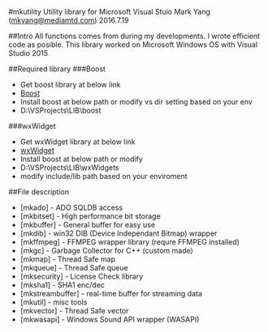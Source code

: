 #mkutility 
Utility library for Microsoft Visual Stuio
Mark Yang  (mkyang@mediamtd.com)
2016.7.19

##Intro
All functions comes from during my developments.
I wrote efficient code as posible.
This library worked on Microsoft Windows OS with Visual Studio 2015

##Required library
###Boost
- Get boost library at below link 
- [Boost](https://github.com/boostorg/boost)
- Install boost at below path or modify vs dir setting based on your env
- D:\VSProjects\LIB\boost

###wxWidget
- Get wxWidget library at below link
- [wxWidget](https://github.com/wxWidgets/wxWidgets)
- Install boost at below path or modify
- D:\VSProjects\LIB\wxWidgets
- modify include/lib path based on your enviroment


##File description


* [mkado] - ADO SQLDB access
* [mkbitset] - High performance bit storage 
* [mkbuffer] - General buffer for easy use
* [mkdib] - win32 DIB (Device Independant Bitmap) wrapper
* [mkffmpeg] - FFMPEG wrapper library (requre FFMPEG installed)
* [mkgc] - Garbage Collector for C++ (custom made)
* [mkmap] - Thread Safe map
* [mkqueue] - Thread Safe queue
* [mksecurity] - License Check library
* [mksha1] - SHA1 enc/dec
* [mkstreambuffer] - real-time buffer for streaming data
* [mkutil] - misc tools
* [mkvector] - Thread Safe vector
* [mkwasapi] - Windows Sound API wrapper (WASAPI)
